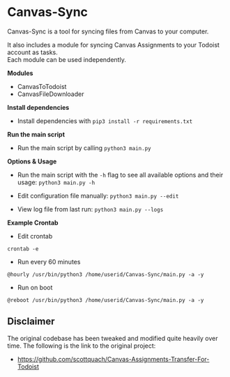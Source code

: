 # Canvas-Sync

Canvas-Sync is a tool for syncing files from Canvas to your computer.

It also includes a module for syncing Canvas Assignments to your Todoist account as tasks.  
Each module can be used independently.

**Modules**

- CanvasToTodoist
- CanvasFileDownloader

**Install dependencies**

- Install dependencies with `pip3 install -r requirements.txt`

**Run the main script**

- Run the main script by calling `python3 main.py`

**Options & Usage**

- Run the main script with the `-h` flag to see all available options and their usage: `python3 main.py -h`

- Edit configuration file manually: `python3 main.py --edit`

- View log file from last run: `python3 main.py --logs`

**Example Crontab**

- Edit crontab

```
crontab -e
```

- Run every 60 minutes

```
@hourly /usr/bin/python3 /home/userid/Canvas-Sync/main.py -a -y
```

- Run on boot

```
@reboot /usr/bin/python3 /home/userid/Canvas-Sync/main.py -a -y
```

## Disclaimer

The original codebase has been tweaked and modified quite heavily over time. The following is the link to the original project:

- <https://github.com/scottquach/Canvas-Assignments-Transfer-For-Todoist>


